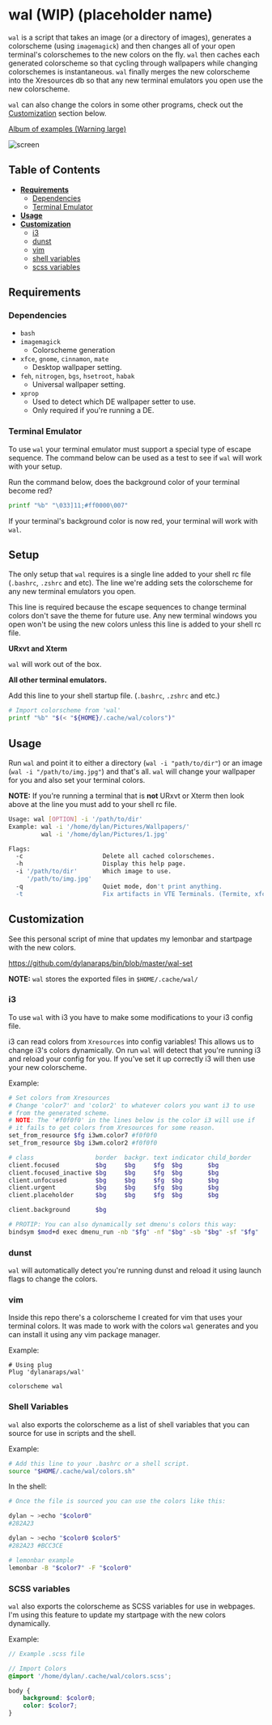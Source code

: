 # wal (WIP) (placeholder name)

`wal` is a script that takes an image (or a directory of images), generates a colorscheme (using `imagemagick`) and then changes all of your open terminal's colorschemes to the new colors on the fly. `wal` then caches each generated colorscheme so that cycling through wallpapers while changing colorschemes is instantaneous. `wal` finally merges the new colorscheme into the Xresources db so that any new terminal emulators you open use the new colorscheme.

`wal` can also change the colors in some other programs, check out the [Customization](#customization) section below.

[Album of examples (Warning large)](http://imgur.com/a/ttSOb)

![screen](http://i.imgur.com/4aLsvvW.png)


## Table of Contents

- **[Requirements](#requirements)**
    - [Dependencies](#dependencies)
    - [Terminal Emulator](#terminal-emulator)
- **[Usage](#usage)**
- **[Customization](#customization)**
    - [i3](#i3)
    - [dunst](#dunst)
    - [vim](#vim)
    - [shell variables](#shell-variables)
    - [scss variables](#scss-variables)


## Requirements


### Dependencies

- `bash`
- `imagemagick`
    - Colorscheme generation
- `xfce`, `gnome`, `cinnamon`, `mate`
    - Desktop wallpaper setting.
- `feh`, `nitrogen`, `bgs`, `hsetroot`, `habak`
    - Universal wallpaper setting.
- `xprop`
    - Used to detect which DE wallpaper setter to use.
    - Only required if you're running a DE.


### Terminal Emulator

To use `wal` your terminal emulator must support a special type of escape sequence. The command below can be used as a test to see if `wal` will work with your setup.

Run the command below, does the background color of your terminal become red?

```sh
printf "%b" "\033]11;#ff0000\007"
```

If your terminal's background color is now red, your terminal will work with `wal`.


## Setup

The only setup that `wal` requires is a single line added to your shell rc file (`.bashrc`, `.zshrc` and etc). The line we're adding sets the colorscheme for any new terminal emulators you open.

This line is required because the escape sequences to change terminal colors don't save the theme for future use. Any new terminal windows you open won't be using the new colors unless this line is added to your shell rc file.

**URxvt and Xterm**

`wal` will work out of the box.


**All other terminal emulators.**

Add this line to your shell startup file. (`.bashrc`, `.zshrc` and etc.)

```sh
# Import colorscheme from 'wal'
printf "%b" "$(< "${HOME}/.cache/wal/colors")"
```


## Usage

Run `wal` and point it to either a directory (`wal -i "path/to/dir"`) or an image (`wal -i "/path/to/img.jpg"`) and that's all. `wal` will change your wallpaper for you and also set your terminal colors.

**NOTE:** If you're running a terminal that is **not** URxvt or Xterm then look above at the line you must add to your shell rc file.

```sh
Usage: wal [OPTION] -i '/path/to/dir'
Example: wal -i '/home/dylan/Pictures/Wallpapers/'
         wal -i '/home/dylan/Pictures/1.jpg'

Flags:
  -c                      Delete all cached colorschemes.
  -h                      Display this help page.
  -i '/path/to/dir'       Which image to use.
     '/path/to/img.jpg'
  -q                      Quiet mode, don't print anything.
  -t                      Fix artifacts in VTE Terminals. (Termite, xfce4-terminal)

```


## Customization

See this personal script of mine that updates my lemonbar and startpage with the new colors.

https://github.com/dylanaraps/bin/blob/master/wal-set

**NOTE:** `wal` stores the exported files in `$HOME/.cache/wal/`


### i3

To use `wal` with i3 you have to make some modifications to your i3 config file.

i3 can read colors from `Xresources` into config variables! This allows us to change i3's colors dynamically. On run `wal` will detect that you're running i3 and reload your config for you. If you've set it up correctly i3 will then use your new colorscheme.

Example:

```sh
# Set colors from Xresources
# Change 'color7' and 'color2' to whatever colors you want i3 to use
# from the generated scheme.
# NOTE: The '#f0f0f0' in the lines below is the color i3 will use if
# it fails to get colors from Xresources for some reason.
set_from_resource $fg i3wm.color7 #f0f0f0
set_from_resource $bg i3wm.color2 #f0f0f0

# class                 border  backgr. text indicator child_border
client.focused          $bg     $bg     $fg  $bg       $bg
client.focused_inactive $bg     $bg     $fg  $bg       $bg
client.unfocused        $bg     $bg     $fg  $bg       $bg
client.urgent           $bg     $bg     $fg  $bg       $bg
client.placeholder      $bg     $bg     $fg  $bg       $bg

client.background       $bg

# PROTIP: You can also dynamically set dmenu's colors this way:
bindsym $mod+d exec dmenu_run -nb "$fg" -nf "$bg" -sb "$bg" -sf "$fg"
```


### dunst

`wal` will automatically detect you're running dunst and reload it using launch flags to change the colors.


### vim

Inside this repo there's a colorscheme I created for vim that uses your terminal colors. It was made to work with the colors `wal` generates and you can install it using any vim package manager.

Example:

```vim
# Using plug
Plug 'dylanaraps/wal'

colorscheme wal
```


### Shell Variables

`wal` also exports the colorscheme as a list of shell variables that you can source for use in scripts and the shell.

Example:

```sh
# Add this line to your .bashrc or a shell script.
source "$HOME/.cache/wal/colors.sh"

```

In the shell:

```sh
# Once the file is sourced you can use the colors like this:

dylan ~ >echo "$color0"
#282A23

dylan ~ >echo "$color0 $color5"
#282A23 #BCC3CE

# lemonbar example
lemonbar -B "$color7" -F "$color0"
```


### SCSS variables

`wal` also exports the colorscheme as SCSS variables for use in webpages. I'm using this feature to update my startpage with the new colors dynamically.

Example:

```scss
// Example .scss file

// Import Colors
@import '/home/dylan/.cache/wal/colors.scss';

body {
    background: $color0;
    color: $color7;
}
```
